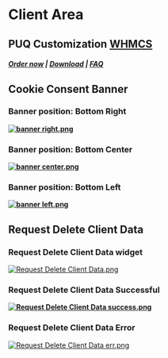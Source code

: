 # Client Area

## PUQ Customization **[WHMCS](https://puqcloud.com/link.php?id=77)**

#####  [Order now](https://puqcloud.com/whmcs-addon-puq-customization.php) | [Download](https://download.puqcloud.com/WHMCS/addons/PUQ-Customization/) | [FAQ](https://faq.puqcloud.com/)

## Cookie Consent Banner

### Banner position: **Bottom Right**

**[![banner right.png](https://doc.puq.info/uploads/images/gallery/2023-05/scaled-1680-/banner-right.png)](https://doc.puq.info/uploads/images/gallery/2023-05/banner-right.png)**

### Banner position: **Bottom Center**

**[![banner center.png](https://doc.puq.info/uploads/images/gallery/2023-05/scaled-1680-/banner-center.png)](https://doc.puq.info/uploads/images/gallery/2023-05/banner-center.png)**

### Banner position: **Bottom Left**

**[![banner left.png](https://doc.puq.info/uploads/images/gallery/2023-05/scaled-1680-/banner-left.png)](https://doc.puq.info/uploads/images/gallery/2023-05/banner-left.png)**

## Request Delete Client Data

### Request Delete Client Data **widget**

[![Request Delete Client Data.png](https://doc.puq.info/uploads/images/gallery/2023-05/scaled-1680-/request-delete-client-data.png)](https://doc.puq.info/uploads/images/gallery/2023-05/request-delete-client-data.png)

### Request Delete Client Data **Successful** 

**[![Request Delete Client Data success.png](https://doc.puq.info/uploads/images/gallery/2023-05/scaled-1680-/request-delete-client-data-success.png)](https://doc.puq.info/uploads/images/gallery/2023-05/request-delete-client-data-success.png)**

### Request Delete Client Data **Error**

[![Request Delete Client Data err.png](https://doc.puq.info/uploads/images/gallery/2023-05/scaled-1680-/request-delete-client-data-err.png)](https://doc.puq.info/uploads/images/gallery/2023-05/request-delete-client-data-err.png)
